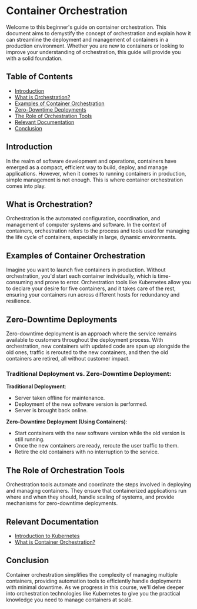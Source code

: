 # Container Orchestration

Welcome to this beginner's guide on container orchestration. This document aims to demystify the concept of orchestration and explain how it can streamline the deployment and management of containers in a production environment. Whether you are new to containers or looking to improve your understanding of orchestration, this guide will provide you with a solid foundation.

## Table of Contents

- [Introduction](#introduction)
- [What is Orchestration?](#what-is-orchestration)
- [Examples of Container Orchestration](#examples-of-container-orchestration)
- [Zero-Downtime Deployments](#zero-downtime-deployments)
- [The Role of Orchestration Tools](#the-role-of-orchestration-tools)
- [Relevant Documentation](#relevant-documentation)
- [Conclusion](#conclusion)

## Introduction

In the realm of software development and operations, containers have emerged as a compact, efficient way to build, deploy, and manage applications. However, when it comes to running containers in production, simple management is not enough. This is where container orchestration comes into play.

## What is Orchestration?

Orchestration is the automated configuration, coordination, and management of computer systems and software. In the context of containers, orchestration refers to the process and tools used for managing the life cycle of containers, especially in large, dynamic environments.

## Examples of Container Orchestration

Imagine you want to launch five containers in production. Without orchestration, you'd start each container individually, which is time-consuming and prone to error. Orchestration tools like Kubernetes allow you to declare your desire for five containers, and it takes care of the rest, ensuring your containers run across different hosts for redundancy and resilience.

## Zero-Downtime Deployments

Zero-downtime deployment is an approach where the service remains available to customers throughout the deployment process. With orchestration, new containers with updated code are spun up alongside the old ones, traffic is rerouted to the new containers, and then the old containers are retired, all without customer impact.

### Traditional Deployment vs. Zero-Downtime Deployment:

**Traditional Deployment**:
- Server taken offline for maintenance.
- Deployment of the new software version is performed.
- Server is brought back online.

**Zero-Downtime Deployment (Using Containers)**:
- Start containers with the new software version while the old version is still running.
- Once the new containers are ready, reroute the user traffic to them.
- Retire the old containers with no interruption to the service.

## The Role of Orchestration Tools

Orchestration tools automate and coordinate the steps involved in deploying and managing containers. They ensure that containerized applications run where and when they should, handle scaling of systems, and provide mechanisms for zero-downtime deployments.

## Relevant Documentation

- [Introduction to Kubernetes](https://kubernetes.io/docs/concepts/overview/)
- [What is Container Orchestration?](https://cloud.google.com/discover/what-is-container-orchestration#section-1)

## Conclusion

Container orchestration simplifies the complexity of managing multiple containers, providing automation tools to efficiently handle deployments with minimal downtime. As we progress in this course, we'll delve deeper into orchestration technologies like Kubernetes to give you the practical knowledge you need to manage containers at scale.
